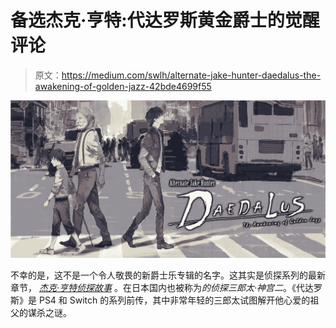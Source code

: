 # 备选杰克·亨特:代达罗斯黄金爵士的觉醒评论

> 原文：<https://medium.com/swlh/alternate-jake-hunter-daedalus-the-awakening-of-golden-jazz-42bde4699f55>

![](img/ced50a0e77a38644a3b589abc17e6f77.png)

不幸的是，这不是一个令人敬畏的新爵士乐专辑的名字。这其实是侦探系列的最新章节， [*杰克·亨特侦探故事*](https://en.wikipedia.org/wiki/Jake_Hunter) 。在日本国内也被称为*的侦探三郎太·神宫二*。《代达罗斯》是 PS4 和 Switch 的系列前传，其中非常年轻的三郎太试图解开他心爱的祖父的谋杀之谜。